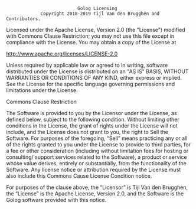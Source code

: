                                Golog Licensing
                 Copyright 2018-2019 Tijl Van den Brugghen and Contributors.

Licensed under the Apache License, Version 2.0 (the "License") modified with Commons Clause
Restriction; you may not use this file except in compliance with the License. You may obtain a
copy of the License at

http://www.apache.org/licenses/LICENSE-2.0

Unless required by applicable law or agreed to in writing, software distributed under the
License is distributed on an "AS IS" BASIS, WITHOUT WARRANTIES OR CONDITIONS OF ANY
KIND, either express or implied. See the License for the specific language governing permissions
and limitations under the License.

Commons Clause Restriction

The Software is provided to you by the Licensor under the License, as defined below, subject to
the following condition.
Without limiting other conditions in the License, the grant of rights under the License will not
include, and the License does not grant to you, the right to Sell the Software.
For purposes of the foregoing, “Sell” means practicing any or all of the rights granted to you
under the License to provide to third parties, for a fee or other consideration (including without
limitation fees for hosting or consulting/ support services related to the Software), a product or
service whose value derives, entirely or substantially, from the functionality of the Software.
Any license notice or attribution required by the License must also include this Commons Cause
License Condition notice.

For purposes of the clause above, the “Licensor” is Tijl Van den Brugghen, the “License” is the Apache
License, Version 2.0, and the Software is the Golog software provided with this
notice.
